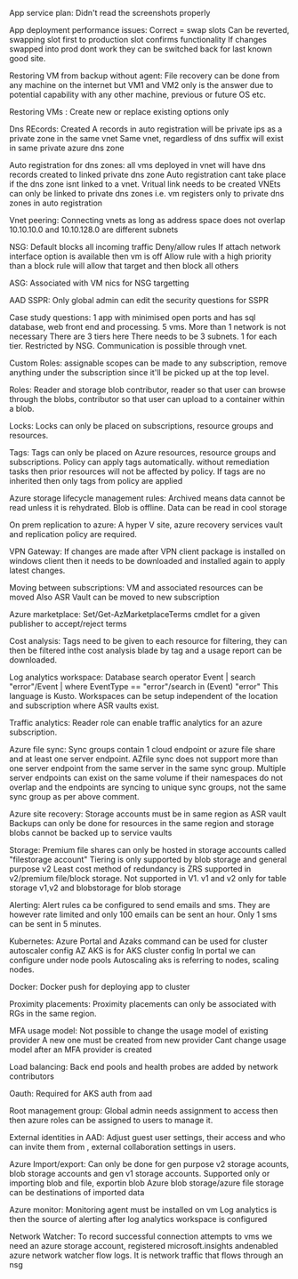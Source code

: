 
App service plan:
Didn't read the screenshots properly

App deployment performance issues:
Correct = swap slots
Can be reverted, swapping slot first to production slot confirms functionality
If changes swapped into prod dont work they can be switched back for last known good site.

Restoring VM from backup without agent:
File recovery can be done from any machine on the internet but VM1 and VM2 only is the answer due to potential capability with any other machine, previous or future OS etc.

Restoring VMs :
Create new or replace existing options only

Dns REcords: 
Created A records in auto registration will be private ips as a private zone in the same vnet
Same vnet, regardless of dns suffix will exist in same private azure dns zone

Auto registration for dns zones: 
all vms deployed in vnet will have dns records created to linked private dns zone
Auto registration cant take place if the dns zone isnt linked to a vnet. Vritual link needs to be created
	VNEts can only be linked to private dns zones
	i.e. vm registers only to private dns zones in auto registration

Vnet peering:
Connecting vnets as long as address space does not overlap
10.10.10.0 and 10.10.128.0 are different subnets

NSG:
Default blocks all incoming traffic
Deny/allow rules
If attach network interface option is available then vm is off
Allow rule with a high priority than a block rule will allow that target and then block all others


ASG:
Associated with VM nics for NSG targetting

AAD SSPR:
Only global admin can edit the security questions for SSPR

Case study questions:
1 app with minimised open ports and has sql database, web front end and processing. 5 vms. 
	More than 1 network is not necessary
There are 3 tiers here
	There needs to be 3 subnets. 1 for each tier. Restricted by NSG. Communication is possible through vnet.

Custom Roles:
assignable scopes can be made to any subscription, remove anything under the subscription since it'll be picked up at the top level.

Roles:
Reader and storage blob contributor, reader so that user can browse through the blobs, contributor so that user can upload to a container within a blob.

Locks:
Locks can only be placed on subscriptions, resource groups and resources.

Tags:
Tags can only be placed on Azure resources, resource groups and subscriptions.
Policy can apply tags automatically.
without remediation tasks then prior resources will not be affected by policy.
If tags are no inherited then only tags from policy are applied

Azure storage lifecycle management rules:
Archived means data cannot be read unless it is rehydrated. Blob is offline.
Data can be read in cool storage

On prem replication to azure:
A hyper V site, azure recovery services vault and replication policy are required.

VPN Gateway:
If changes are made after VPN client package is installed on windows client then it needs to be downloaded and installed again to apply latest changes.

Moving between subscriptions:
VM and associated resources can be moved
Also ASR Vault can be moved to new subscription

Azure marketplace:
Set/Get-AzMarketplaceTerms cmdlet for a given publisher to accept/reject terms

Cost analysis:
Tags need to be given to each resource for filtering, they can then be filtered inthe cost analysis blade by tag and a usage report can be downloaded.

Log analytics workspace:
Database search operator Event | search "error"/Event | where EventType == "error"/search in (Event) "error"
This language is Kusto.
Workspaces can be setup independent of the location and subscription where ASR vaults exist.

Traffic analytics:
Reader role can enable traffic analytics for an azure subscription. 

Azure file sync:
Sync groups contain 1 cloud endpoint or azure file share and at least one server endpoint.
AZfile sync does not support more than one server endpoint from the same server in the same sync group.
Multiple server endpoints can exist on the same volume if their namespaces do not overlap and the endpoints are syncing to unique sync groups, not the same sync group as per above comment.

Azure site recovery:
Storage accounts must be in same region as ASR vault
Backups can only be done for resources in the same region and storage blobs cannot be backed up to service vaults

Storage:
Premium file shares can only be hosted in storage accounts called "filestorage account"
Tiering is only supported by blob storage and general purpose v2
Least cost method of redundancy is ZRS supported in v2/premium file/block storage. Not supported in V1.
v1 and v2 only for table storage
v1,v2 and blobstorage for blob storage

Alerting:
Alert rules ca be configured to send emails and sms. 
They are however rate limited and only 100 emails can be sent an hour. Only 1 sms can be sent in 5 minutes.

Kubernetes:
Azure Portal and Azaks command can be used for cluster autoscaler config
	AZ AKS is for AKS cluster config
	In portal we can configure under node pools
Autoscaling aks is referring to nodes, scaling nodes.

Docker:
Docker push for deploying app to cluster

Proximity placements:
Proximity placements can only be associated with RGs in the same region.

MFA usage model:
Not possible to change the usage model of existing provider
A new one must be created from new provider
Cant change usage model after an MFA provider is created

Load balancing:
Back end pools and health probes are added by network contributors

Oauth:
Required for AKS auth from aad

Root management group:
Global admin needs assignment to access then then azure roles can be assigned to users to manage it.

External identities in AAD:
Adjust guest user settings, their access and who can invite them from , external collaboration settings in users.

Azure Import/export:
Can only be done for gen purpose v2 storage acounts, blob storage accounts and gen v1 storage accounts.
Supported only or importing blob and file, exportin blob
Azure blob storage/azure file storage can be destinations of imported data

Azure monitor:
Monitoring agent must be installed on vm 
Log analytics is then the source of alerting after log analytics workspace is configured

Network Watcher:
To record successful connection attempts to vms we need an azure storage account, registered microsoft.insights andenabled azure network watcher flow logs.
It is network traffic that flows through an nsg